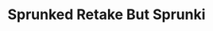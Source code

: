 ---
slug: sprunked-retake-but-sprunki
title: Sprunked Retake But Sprunki
description: "Sprunked Retake But Sprunki is an exciting online game. Play for free directly in your browser!"
icon: /images/popular_mods/Sprunked Retake But Sprunki.png
url: https://wowtbc.net/sprunkin/sprunki-retake-but-sprunked/index.html
previewImage: /images/popular_mods/Sprunked Retake But Sprunki.png
type: popular mods

# SEO配置
seo:
  title: "Sprunked Retake But Sprunki - Play Free Online Game | Fun Browser Games"
  description: "Sprunked Retake But Sprunki - Play this fun online game for free in your browser. No download required!"
  ogImage: "/images/popular_mods/Sprunked Retake But Sprunki.png"
  keywords: "sprunked-retake-but-sprunki, online game, browser game, free game, popular mods game, play online"

videoUrls:
  - https://www.youtube.com/embed/example1
  - https://www.youtube.com/embed/example2

whyPlay:
  title: "Why Play Sprunked Retake But Sprunki?"
  items:
    - "Immersive Gameplay: Sprunked Retake But Sprunki offers an engaging and immersive gaming experience that will keep you entertained for hours"
    - "Challenging Levels: Test your skills with increasingly difficult challenges and obstacles"
    - "Beautiful Graphics: Enjoy stunning visuals and smooth animations that bring the game world to life"
    - "Regular Updates: New content and features are added regularly to keep the game fresh and exciting"
    - "Free to Play: Experience all the fun without spending a penny"
    - "Community Features: Connect with other players, share strategies, and compete for high scores"
    - "Cross-Platform: Play on any device with a web browser, no downloads required"

features:
  title: "Key Features of Sprunked Retake But Sprunki"
  image: "/images/popular_mods/Sprunked Retake But Sprunki.png"
  items:
    - "Intuitive Controls: Easy to learn controls make Sprunked Retake But Sprunki accessible for players of all skill levels"
    - "Multiple Game Modes: Enjoy various gameplay options that provide different challenges and experiences"
    - "Character Customization: Personalize your gaming experience with unique characters and items"
    - "Achievement System: Complete special tasks to earn rewards and recognition"
    - "Leaderboards: Compete with players worldwide and see who can achieve the highest scores"

characteristics:
  title: "Game Characteristics"
  image: "/images/popular_mods/Sprunked Retake But Sprunki.png"
  items:
    - "Genre: Popular mods game with elements of strategy and skill"
    - "Difficulty: Suitable for both casual gamers and those seeking a challenge"
    - "Play Time: Quick sessions or extended gameplay, depending on your preference"
    - "Art Style: Vibrant and engaging visuals that enhance the gaming experience"
    - "Sound Design: Immersive audio that complements the gameplay perfectly"

info: "Sprunked Retake But Sprunki is an exciting online game that offers players a unique and engaging gaming experience. With its intuitive controls, stunning visuals, and challenging gameplay, Sprunked Retake But Sprunki provides hours of entertainment for players of all ages and skill levels. Whether you're looking for a quick gaming session during a break or an extended play session, Sprunked Retake But Sprunki delivers an immersive experience that will keep you coming back for more. The game features multiple levels of increasing difficulty, ensuring that players are constantly challenged as they progress. With regular updates adding new content and features, Sprunked Retake But Sprunki remains fresh and exciting, providing endless entertainment options for its growing community of players."

howToPlayIntro: "Welcome to Sprunked Retake But Sprunki! This guide will walk you through the basics and help you master the game. Whether you're a beginner or looking to improve your skills, these tips and instructions will enhance your gaming experience."

howToPlaySteps:
  - title: "Getting Started"
    description: "Begin your Sprunked Retake But Sprunki adventure by familiarizing yourself with the controls. Use your keyboard or mouse to navigate through the game interface. The tutorial will guide you through the basic mechanics and help you understand the objectives."
  - title: "Understanding the Objectives"
    description: "In Sprunked Retake But Sprunki, your main goal is to progress through levels by completing specific objectives. Each level presents unique challenges that require different strategies and approaches."
  - title: "Mastering the Controls"
    description: "Practice using the controls to improve your precision and reaction time. Sprunked Retake But Sprunki requires quick reflexes and strategic thinking to overcome obstacles and defeat opponents."
  - title: "Utilizing Power-ups"
    description: "Collect power-ups throughout the game to enhance your abilities and overcome difficult challenges. Each power-up offers unique advantages that can be crucial for success."
  - title: "Developing Strategies"
    description: "As you progress in Sprunked Retake But Sprunki, develop effective strategies for different scenarios. Analyze patterns, anticipate challenges, and adapt your approach to maximize your performance."

faq:
  title: "Frequently Asked Questions about Sprunked Retake But Sprunki"
  items:
    - question: "Is Sprunked Retake But Sprunki free to play?"
      answer: "Yes, Sprunked Retake But Sprunki is completely free to play directly in your web browser. No downloads or purchases are required to enjoy the full game experience."
    - question: "Can I play Sprunked Retake But Sprunki on mobile devices?"
      answer: "Yes, Sprunked Retake But Sprunki is optimized for both desktop and mobile play. You can enjoy the game on any device with a web browser and internet connection."
    - question: "Are there any in-game purchases?"
      answer: "While Sprunked Retake But Sprunki is free to play, there may be optional in-game purchases available for cosmetic items or additional features that don't affect core gameplay."
    - question: "How often is Sprunked Retake But Sprunki updated?"
      answer: "The developers regularly update Sprunked Retake But Sprunki with new content, features, and improvements based on player feedback and game performance."
    - question: "Can I play Sprunked Retake But Sprunki offline?"
      answer: "Currently, Sprunked Retake But Sprunki requires an internet connection to play as it's a browser-based online game."
    - question: "Is Sprunked Retake But Sprunki suitable for children?"
      answer: "Yes, Sprunked Retake But Sprunki is designed to be family-friendly and suitable for players of all ages."
    - question: "How do I report bugs or issues?"
      answer: "If you encounter any problems while playing Sprunked Retake But Sprunki, you can report them through the game's support page or contact the developers directly through their website."
    - question: "Still Have Questions?"
      answer: "If you have additional questions about Sprunked Retake But Sprunki that aren't covered in this FAQ, please visit our support center or contact our customer service team for assistance."
---